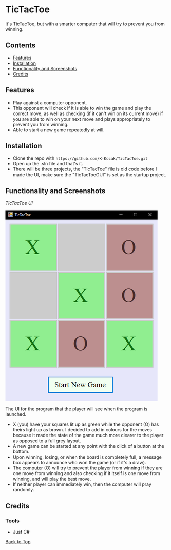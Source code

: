 # TicTacToe

It's TicTacToe, but with a smarter computer that will try to prevent you from winning.

## Contents

- [Features](#features)
- [Installation](#installation)
- [Functionality and Screenshots](#functionality-and-screenshots)
- [Credits](#credits)

## Features

- Play against a computer opponent.
- This opponent will check if it is able to win the game and play the correct move, as well as checking (if it can't win on its current move) if you are able to win on your next move and plays appropriately to prevent you from winning.
- Able to start a new game repeatedly at will.

## Installation

- Clone the repo with `https://github.com/K-Kocak/TicTacToe.git`
- Open up the .sln file and that's it.
- There will be three projects, the "TicTacToe" file is old code before I made the UI, make sure the "TicTacToeGUI" is set as the startup project.

## Functionality and Screenshots

*TicTacToe UI*

![tictactoe](./docs/readme/UILayoutPicture.png)

The UI for the program that the player will see when the program is launched. 
- X (you) have your squares lit up as green while the opponent (O) has theirs light up as brown. I decided to add in colours for the moves because it made the state of the game much more clearer to the player as opposed to a full grey layout.
- A new game can be started at any point with the click of a button at the bottom.
- Upon winning, losing, or when the board is completely full, a message box appears to announce who won the game (or if it's a draw).
- The computer (O) will try to prevent the player from winning if they are one move from winning and also checking if it itself is one move from winning, and will play the best move.
- If neither player can immediately win, then the computer will pray randomly.

## Credits

### Tools

- Just C#

[Back to Top](#contents)
